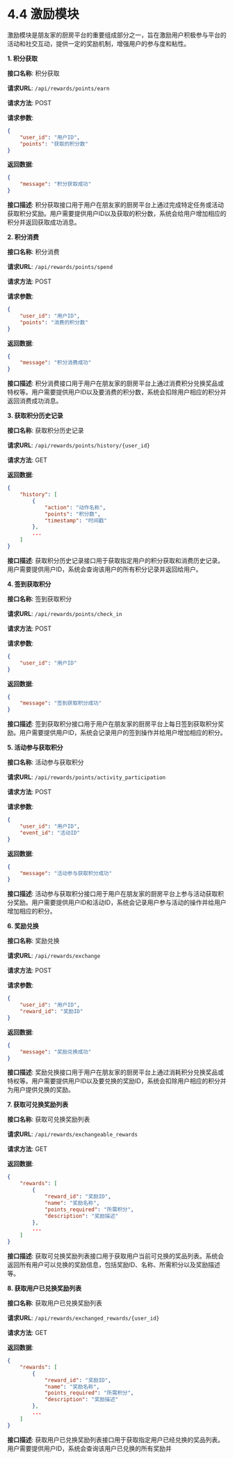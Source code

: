 # 4.4 激励模块

激励模块是朋友家的厨房平台的重要组成部分之一，旨在激励用户积极参与平台的活动和社交互动，提供一定的奖励机制，增强用户的参与度和粘性。

**1. 积分获取**

**接口名称**: 积分获取

**请求URL**: `/api/rewards/points/earn`

**请求方法**: POST

**请求参数**:

```json
{
    "user_id": "用户ID",
    "points": "获取的积分数"
}
```

**返回数据**:

```json
{
    "message": "积分获取成功"
}
```

**接口描述**: 积分获取接口用于用户在朋友家的厨房平台上通过完成特定任务或活动获取积分奖励。用户需要提供用户ID以及获取的积分数，系统会给用户增加相应的积分并返回获取成功消息。

**2. 积分消费**

**接口名称**: 积分消费

**请求URL**: `/api/rewards/points/spend`

**请求方法**: POST

**请求参数**:

```json
{
    "user_id": "用户ID",
    "points": "消费的积分数"
}
```

**返回数据**:

```json
{
    "message": "积分消费成功"
}
```

**接口描述**: 积分消费接口用于用户在朋友家的厨房平台上通过消费积分兑换奖品或特权等。用户需要提供用户ID以及要消费的积分数，系统会扣除用户相应的积分并返回消费成功消息。

**3. 获取积分历史记录**

**接口名称**: 获取积分历史记录

**请求URL**: `/api/rewards/points/history/{user_id}`

**请求方法**: GET

**返回数据**:

```json
{
    "history": [
        {
            "action": "动作名称",
            "points": "积分数",
            "timestamp": "时间戳"
        },
        ...
    ]
}
```

**接口描述**: 获取积分历史记录接口用于获取指定用户的积分获取和消费历史记录。用户需要提供用户ID，系统会查询该用户的所有积分记录并返回给用户。

**4. 签到获取积分**

**接口名称**: 签到获取积分

**请求URL**: `/api/rewards/points/check_in`

**请求方法**: POST

**请求参数**:

```json
{
    "user_id": "用户ID"
}
```

**返回数据**:

```json
{
    "message": "签到获取积分成功"
}
```

**接口描述**: 签到获取积分接口用于用户在朋友家的厨房平台上每日签到获取积分奖励。用户需要提供用户ID，系统会记录用户的签到操作并给用户增加相应的积分。

**5. 活动参与获取积分**

**接口名称**: 活动参与获取积分

**请求URL**: `/api/rewards/points/activity_participation`

**请求方法**: POST

**请求参数**:

```json
{
    "user_id": "用户ID",
    "event_id": "活动ID"
}
```

**返回数据**:

```json
{
    "message": "活动参与获取积分成功"
}
```

**接口描述**: 活动参与获取积分接口用于用户在朋友家的厨房平台上参与活动获取积分奖励。用户需要提供用户ID和活动ID，系统会记录用户参与活动的操作并给用户增加相应的积分。

**6. 奖励兑换**

**接口名称**: 奖励兑换

**请求URL**: `/api/rewards/exchange`

**请求方法**: POST

**请求参数**:

```json
{
    "user_id": "用户ID",
    "reward_id": "奖励ID"
}
```

**返回数据**:

```json
{
    "message": "奖励兑换成功"
}
```

**接口描述**: 奖励兑换接口用于用户在朋友家的厨房平台上通过消耗积分兑换奖品或特权等。用户需要提供用户ID以及要兑换的奖励ID，系统会扣除用户相应的积分并为用户提供兑换的奖励。

**7. 获取可兑换奖励列表**

**接口名称**: 获取可兑换奖励列表

**请求URL**: `/api/rewards/exchangeable_rewards`

**请求方法**: GET

**返回数据**:

```json
{
    "rewards": [
        {
            "reward_id": "奖励ID",
            "name": "奖励名称",
            "points_required": "所需积分",
            "description": "奖励描述"
        },
        ...
    ]
}
```

**接口描述**: 获取可兑换奖励列表接口用于获取用户当前可兑换的奖品列表。系统会返回所有用户可以兑换的奖励信息，包括奖励ID、名称、所需积分以及奖励描述等。

**8. 获取用户已兑换奖励列表**

**接口名称**: 获取用户已兑换奖励列表

**请求URL**: `/api/rewards/exchanged_rewards/{user_id}`

**请求方法**: GET

**返回数据**:

```json
{
    "rewards": [
        {
            "reward_id": "奖励ID",
            "name": "奖励名称",
            "points_required": "所需积分",
            "description": "奖励描述"
        },
        ...
    ]
}
```

**接口描述**: 获取用户已兑换奖励列表接口用于获取指定用户已经兑换的奖品列表。用户需要提供用户ID，系统会查询该用户已兑换的所有奖励并
